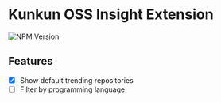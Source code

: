 # Kunkun OSS Insight Extension

![NPM Version](https://img.shields.io/npm/v/kunkun-ext-ossinsight)

## Features

- [x] Show default trending repositories
- [ ] Filter by programming language
